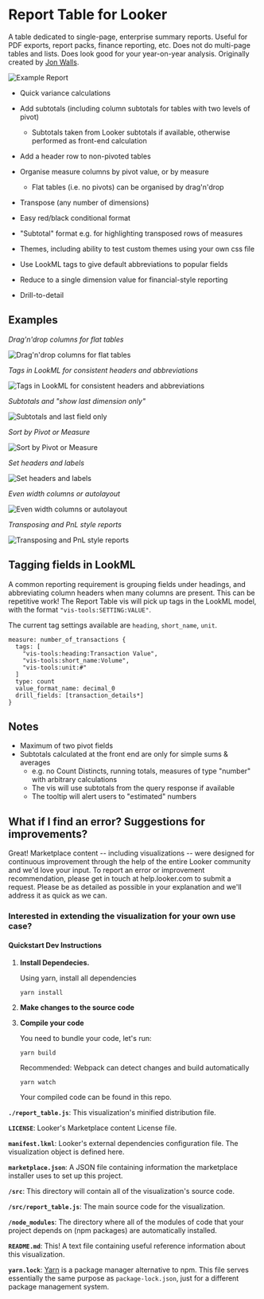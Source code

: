 # Report Table for Looker

A table dedicated to single-page, enterprise summary reports. Useful for PDF exports, report packs, finance reporting, etc. Does not do multi-page tables and lists. Does look good for your year-on-year analysis. Originally created by [Jon Walls](https://github.com/ContrastingSounds/vis-report_table).

![Example Report](docs/marketplace_image.png)

- Quick variance calculations
- Add subtotals (including column subtotals for tables with two levels of pivot)

  - Subtotals taken from Looker subtotals if available, otherwise performed as front-end calculation
- Add a header row to non-pivoted tables
- Organise measure columns by pivot value, or by measure

  - Flat tables (i.e. no pivots) can be organised by drag'n'drop
- Transpose (any number of dimensions)
- Easy red/black conditional format
- "Subtotal" format e.g. for highlighting transposed rows of measures
- Themes, including ability to test custom themes using your own css file
- Use LookML tags to give default abbreviations to popular fields
- Reduce to a single dimension value for financial-style reporting
- Drill-to-detail 


## Examples

*Drag'n'drop columns for flat tables*

![Drag'n'drop columns for flat tables](docs/report_table_01_drag_and_drop.gif)

*Tags in LookML for consistent headers and abbreviations*

![Tags in LookML for consistent headers and abbreviations](docs/report_table_02_auto_headers_and_abbreviations.gif)

*Subtotals and "show last dimension only"*

![Subtotals and last field only](docs/report_table_03_subtotals_and_last_field_only.gif)

*Sort by Pivot or Measure*

![Sort by Pivot or Measure](docs/report_table_04_sort_by_pivot_or_measure.gif)

*Set headers and labels*

![Set headers and labels](docs/report_table_05_change_headers.gif)

*Even width columns or autolayout*

![Even width columns or autolayout](docs/report_table_06_even_width_or_auto_layout.gif)

*Transposing and PnL style reports*

![Transposing and PnL style reports](docs/report_table_07_PnL_transpose_theme.gif)


## Tagging fields in LookML

A common reporting requirement is grouping fields under headings, and abbreviating column headers when many columns are present. This can be repetitive work! The Report Table vis will pick up tags in the LookML model, with the format `"vis-tools:SETTING:VALUE"`.

The current tag settings available are `heading`, `short_name`, `unit`.

    measure: number_of_transactions {
      tags: [
        "vis-tools:heading:Transaction Value",
        "vis-tools:short_name:Volume",
        "vis-tools:unit:#"
      ]
      type: count
      value_format_name: decimal_0
      drill_fields: [transaction_details*]
    }

## Notes

- Maximum of two pivot fields
- Subtotals calculated at the front end are only for simple sums & averages
  - e.g. no Count Distincts, running totals, measures of type "number" with arbitrary calculations
  - The vis will use subtotals from the query response if available
  - The tooltip will alert users to "estimated" numbers

<!-- ## Using Custom CSS 

You can also apply your own custom styling by supplying a URL to a CSS file in the `Load custom CSS from:` option and selecting `Use custom theme` in the `Theme` tab.

![Theme selector](/docs/custom_theme.png)

In order to serve raw CSS files from your git provider, first pass the URL through [raw.githack.com](https://raw.githack.com/). Please use [this example template](/src/theme_custom_template.css) to help you get started with your customization. -->


## What if I find an error? Suggestions for improvements?
Great! Marketplace content -- including visualizations -- were designed for continuous improvement through the help of the entire Looker community and we'd love your input. To report an error or improvement recommendation, please get in touch at help.looker.com to submit a request. Please be as detailed as possible in your explanation and we'll address it as quick as we can.


### Interested in extending the visualization for your own use case?
#### Quickstart Dev Instructions
1.  **Install Dependecies.**

    Using yarn, install all dependencies
    ```
    yarn install
    ```
2. **Make changes to the source code**

3.  **Compile your code**

    You need to bundle your code, let's run:
    ```
    yarn build
    ```
    Recommended: Webpack can detect changes and build automatically
     ```
    yarn watch
    ```
    Your compiled code can be found in this repo.

**`./report_table.js`**: This visualization's minified distribution file. 

**`LICENSE`**: Looker's Marketplace content License file.

**`manifest.lkml`**: Looker's external dependencies configuration file. The visualization object is defined here.

**`marketplace.json`**: A JSON file containing information the marketplace installer uses to set up this project.

**`/src`**: This directory will contain all of the visualization's source code.

**`/src/report_table.js`**: The main source code for the visualization.

**`/node_modules`**: The directory where all of the modules of code that your project depends on (npm packages) are automatically installed.

**`README.md`**: This! A text file containing useful reference information about this visualization.

**`yarn.lock`**: [Yarn](https://yarnpkg.com/) is a package manager alternative to npm. This file serves essentially the same purpose as `package-lock.json`, just for a different package management system.

